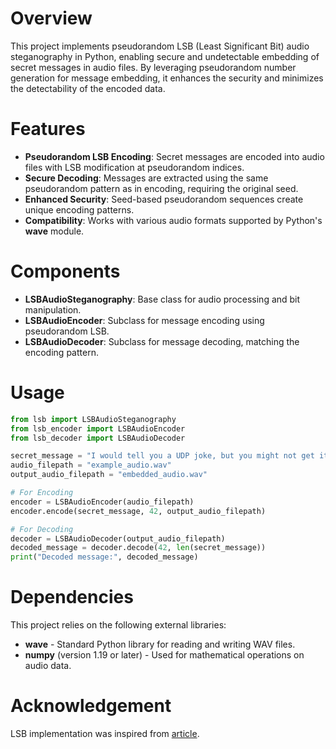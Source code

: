 # Overview 
This project implements pseudorandom LSB (Least Significant Bit) audio steganography in Python,
enabling secure and undetectable embedding of secret messages in audio files. By leveraging pseudorandom number generation for message embedding,
it enhances the security and minimizes the detectability of the encoded data.

# Features
- **Pseudorandom LSB Encoding**: Secret messages are encoded into audio files with LSB modification at pseudorandom indices.
- **Secure Decoding**: Messages are extracted using the same pseudorandom pattern as in encoding, requiring the original seed.
- **Enhanced Security**: Seed-based pseudorandom sequences create unique encoding patterns.
- **Compatibility**: Works with various audio formats supported by Python's **wave** module.


# Components
- **LSBAudioSteganography**: Base class for audio processing and bit manipulation.
- **LSBAudioEncoder**: Subclass for message encoding using pseudorandom LSB.
- **LSBAudioDecoder**: Subclass for message decoding, matching the encoding pattern.

# Usage 
```python
from lsb import LSBAudioSteganography
from lsb_encoder import LSBAudioEncoder
from lsb_decoder import LSBAudioDecoder

secret_message = "I would tell you a UDP joke, but you might not get it."
audio_filepath = "example_audio.wav"
output_audio_filepath = "embedded_audio.wav"

# For Encoding
encoder = LSBAudioEncoder(audio_filepath)
encoder.encode(secret_message, 42, output_audio_filepath)

# For Decoding
decoder = LSBAudioDecoder(output_audio_filepath)
decoded_message = decoder.decode(42, len(secret_message))
print("Decoded message:", decoded_message)
```

# Dependencies
This project relies on the following external libraries:

- **wave** - Standard Python library for reading and writing WAV files.
- **numpy** (version 1.19 or later) - Used for mathematical operations on audio data.

# Acknowledgement
LSB implementation was inspired from [article](https://sumit-arora.medium.com/audio-steganography-the-art-of-hiding-secrets-within-earshot-part-2-of-2-c76b1be719b3).


